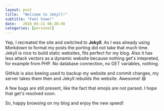 ```yaml
---
layout: post
title:  "Welcome to Jekyll!"
subtitle: "Feel home!"
date:   2016-05-21 06:38:40
categories: [personal]
---
```


Yep, I recreated the site and switched to **Jekyll**. As I was already using *Markdown* to format my posts the porting did not take that much time. Jekyll is nice to build static websites, fits perfect for my blog.
Also it has less attack vectors as a dynamic website because nothing get's intepreted, for example from PHP. No database connection, no GET variables, nothing.
 
GitHub is also beeing used to backup my website and commit changes, my server takes them then and Jekyll rebuilds the website. Awesome! :smile:
 
A few bugs are still present, like the fact that emojis are not parsed. I hope that get's resolved soon.
 
So, happy browsing on my blog and enjoy the new speed!